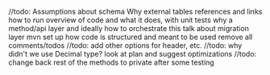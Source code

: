 //todo: 
Assumptions about schema 
Why external tables
references and links
how to run 
overview of code and what it does, with unit tests
why a method/api layer and ideally how to orchestrate this
talk about migration layer
mvn set up
how code is structured and meant to be used
remove all comments/todos
//todo: add other options for header, etc.
//todo: why didn't we use Decimal type?
look at plan and suggest optimizations
//todo: change back rest of the methods to private after some testing